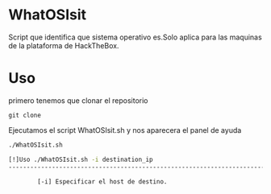 # WhatOSIsit
Script que identifica que sistema operativo es.Solo aplica para las maquinas de la plataforma de HackTheBox.

# Uso 
primero tenemos que clonar el repositorio

```git
git clone 
```
Ejecutamos el script WhatOSIsit.sh y nos aparecera el panel de ayuda

```bash
./WhatOSIsit.sh

[!]Uso ./WhatOSIsit.sh -i destination_ip 
--------------------------------------------------------------------------------

		[-i] Especificar el host de destino.
```
